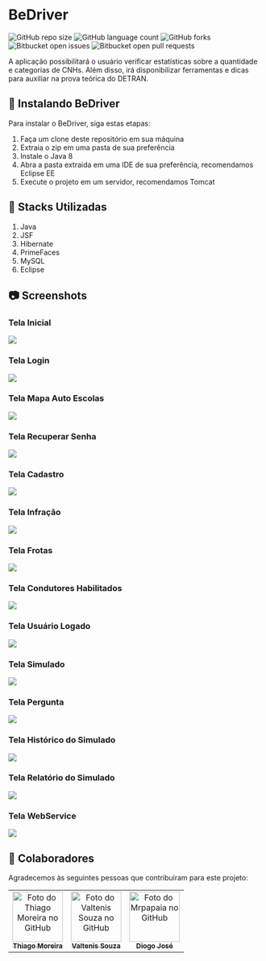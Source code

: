 # BeDriver

<!---Esses são exemplos. Veja https://shields.io para outras pessoas ou para personalizar este conjunto de escudos. Você pode querer incluir dependências, status do projeto e informações de licença aqui--->

![GitHub repo size](https://img.shields.io/github/repo-size/mrpapaia/bedriver?style=for-the-badge)
![GitHub language count](https://img.shields.io/github/languages/count/mrpapaia/bedriver?style=for-the-badge)
![GitHub forks](https://img.shields.io/github/forks/mrpapaia/bedriver?style=for-the-badge)
![Bitbucket open issues](https://img.shields.io/bitbucket/issues/mrpapaia/bedriver?style=for-the-badge)
![Bitbucket open pull requests](https://img.shields.io/bitbucket/pr-raw/mrpapaia/bedriver?style=for-the-badge)

A aplicação possibilitará o usuário verificar estatísticas sobre a quantidade e categorias de CNHs. Além disso, irá disponibilizar ferramentas e dicas para auxiliar na prova teórica do DETRAN.

## 🚀 Instalando BeDriver

Para instalar o BeDriver, siga estas etapas:

1. Faça um clone deste repositório em sua máquina
2. Extraia o zip em uma pasta de sua preferência
3. Instale o Java 8
4. Abra a pasta extraida em uma IDE de sua preferência, recomendamos Eclipse EE
5. Execute o projeto em um servidor, recomendamos Tomcat


## 🔋 Stacks Utilizadas

1. Java
2. JSF
3. Hibernate
4. PrimeFaces
5. MySQL
6. Eclipse

## 📷 Screenshots

### Tela Inicial
![](/Screenshots/tela_inicial.png)
### Tela Login
![](/Screenshots/tela_menu_deslogado.png)
### Tela Mapa Auto Escolas
![](/Screenshots/tela_autoEscola.png)
### Tela Recuperar Senha
![](/Screenshots/tela_recuperarSenha.png)
### Tela Cadastro
![](/Screenshots/tela_cadastro.png)
### Tela Infração
![](/Screenshots/tela_infracao.png)
### Tela Frotas
![](/Screenshots/tela_frotas.png)
### Tela Condutores Habilitados
![](/Screenshots/tela_condutores.png)
### Tela Usuário Logado
![](/Screenshots/tela_usuarioLogado.png)
### Tela Simulado
![](/Screenshots/Tela_simulados.png)
### Tela Pergunta
![](/Screenshots/tela_perguntas.png)
### Tela Histórico do Simulado
![](/Screenshots/tela_histSimulado.png)
### Tela Relatório do Simulado
![](/Screenshots/tela_relatoriSimulado.png)
### Tela WebService
![](/Screenshots/tela_webService.png)


## 🤝 Colaboradores

Agradecemos às seguintes pessoas que contribuíram para este projeto:

<table>
  <tr>
    <td align="center">
      <a href="#">
        <img src="https://avatars.githubusercontent.com/u/61828200" width="100px;" alt="Foto do Thiago Moreira no GitHub"/><br>
        <sub>
          <b>Thiago Moreira</b>
        </sub>
      </a>
    </td>
    <td align="center">
      <a href="#">
        <img src="https://avatars.githubusercontent.com/u/47244327" width="100px;" alt="Foto do Valtenis Souza no GitHub"/><br>
        <sub>
          <b>Valtenis Souza</b>
        </sub>
      </a>
    </td>
     <td align="center">
      <a href="#">
        <img src="https://avatars.githubusercontent.com/u/43225982?v=4" width="100px;" alt="Foto do Mrpapaia no GitHub"/><br>
        <sub> 
          <b>Diogo José</b>
        </sub>
      </a>
    </td>
  </tr>
</table>
